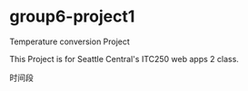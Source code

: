 # group6-project1
Temperature conversion Project 

This Project is for Seattle Central's ITC250 web apps 2 class.

时间段
